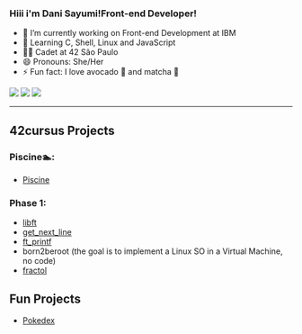 ### Hiii i'm Dani Sayumi!Front-end Developer!

- 🔭 I’m currently working on Front-end Development at IBM
- 🌱 Learning C, Shell, Linux and JavaScript
- 🧑‍🚀 Cadet at 42 São Paulo
- 😄 Pronouns: She/Her
- ⚡ Fun fact: I love avocado 🥑 and matcha 🍵
  
<div> 
  <a href="https://www.instagram.com/dani_sayumin/" target="_blank"><img src="https://img.shields.io/badge/-Instagram-%23E4405F?style=for-the-badge&logo=instagram&logoColor=white" target="_blank"></a>
  <a href = "mailto:sayuminitta@gmail.com"><img src="https://img.shields.io/badge/-Gmail-%23333?style=for-the-badge&logo=gmail&logoColor=white" target="_blank"></a>
  <a href="https://www.linkedin.com/in/daniela-sayumi-nitta-7471741b4/" target="_blank"><img src="https://img.shields.io/badge/-LinkedIn-%230077B5?style=for-the-badge&logo=linkedin&logoColor=white" target="_blank"></a> 
  
</div>

---

## 42cursus Projects
### Piscine🏊:
- [Piscine](https://github.com/danisayumin/Piscine42)

### Phase 1:
- [libft](https://github.com/danisayumin/libft)
- [get_next_line](https://github.com/danisayumin/get_next_line)
- [ft_printf](https://github.com/danisayumin/printf)
- born2beroot (the goal is to implement a Linux SO in a Virtual Machine, no code)
- [fractol](https://github.com/danisayumin/linuquisfractou)

## Fun Projects
- [Pokedex](https://github.com/danisayumin/Pokedex)
